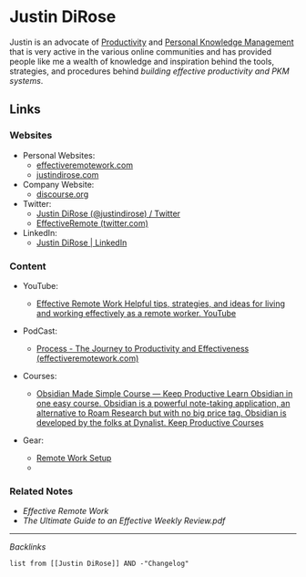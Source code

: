 # Justin DiRose

Justin is an advocate of [Productivity](../MOCs/Productivity.md) and [Personal Knowledge Management](../MOCs/Personal%20Knowledge%20Management.md) that is very active in the various online communities and has provided people like me a wealth of knowledge and inspiration behind the tools, strategies, and procedures behind *building effective productivity and PKM systems*.

## Links

### Websites

* Personal Websites:
  * [effectiveremotework.com](https://effectiveremotework.com) 
  * [justindirose.com](https://justindirose.com/)
* Company Website: 
  * [discourse.org](http://discourse.org/)
* Twitter: 
  * [Justin DiRose (@justindirose) / Twitter](https://twitter.com/justindirose)
  * [EffectiveRemote (twitter.com)](https://twitter.com/EffectiveRemote)
* LinkedIn:
  * [Justin DiRose | LinkedIn](https://www.linkedin.com/in/justin-dirose-7575b965/)

### Content

* YouTube:
  
  * [Effective Remote Work Helpful tips, strategies, and ideas for living and working effectively as a remote worker. YouTube](https://www.youtube.com/channel/UCkzyo69rqBoBJUyQ9jo53Bw)
* PodCast:
  
  * [Process - The Journey to Productivity and Effectiveness (effectiveremotework.com)](https://podcast.effectiveremotework.com/)
* Courses:
  
  * [Obsidian Made Simple Course — Keep Productive Learn Obsidian in one easy course. Obsidian is a powerful note-taking application, an alternative to Roam Research but with no big price tag. Obsidian is developed by the folks at Dynalist. Keep Productive Courses](https://www.keepproductive.com/obsidian-made-simple)
* Gear:
  
  * [Remote Work Setup](https://justindirose.com/remote-work-gear/)
  * 

### Related Notes

* *Effective Remote Work*
* *The Ultimate Guide to an Effective Weekly Review.pdf*

---

*Backlinks*

````dataview
list from [[Justin DiRose]] AND -"Changelog"
````
